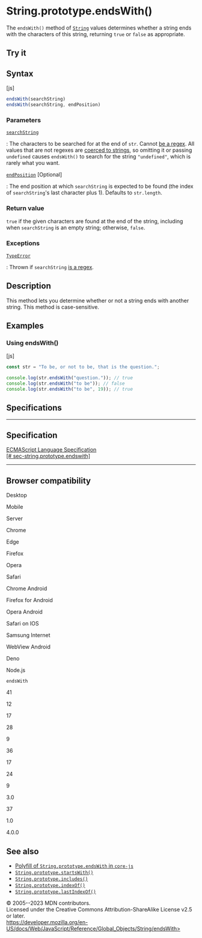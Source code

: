 String.prototype.endsWith()
===========================

 
The `endsWith()` method of [`String`](../string) values determines
whether a string ends with the characters of this string, returning
`true` or `false` as appropriate.


 
Try it 
------

 



 
Syntax
------

 
 
 
[js]


```js
endsWith(searchString)
endsWith(searchString, endPosition)
```




 
### Parameters

 

[`searchString`](#searchstring)

:   The characters to be searched for at the end of `str`. Cannot [be a
    regex](../regexp#special_handling_for_regexes). All values that are
    not regexes are [coerced to strings](../string#string_coercion), so
    omitting it or passing `undefined` causes `endsWith()` to search for
    the string `"undefined"`, which is rarely what you want.

[`endPosition`](#endposition) [Optional]

:   The end position at which `searchString` is expected to be found
    (the index of `searchString`\'s last character plus 1). Defaults to
    `str.length`.



 
### Return value 

 
`true` if the given characters are found at the end of the string,
including when `searchString` is an empty string; otherwise, `false`.



 
### Exceptions

 

[`TypeError`](../typeerror)

:   Thrown if `searchString` [is a
    regex](../regexp#special_handling_for_regexes).



 
Description
-----------

 
This method lets you determine whether or not a string ends with another
string. This method is case-sensitive.



 
Examples
--------


 
### Using endsWith() 

 
 
 
[js]


```js
const str = "To be, or not to be, that is the question.";

console.log(str.endsWith("question.")); // true
console.log(str.endsWith("to be")); // false
console.log(str.endsWith("to be", 19)); // true
```




Specifications
--------------

 
  -------------------------------------------------------------------------------------------------------------------------------
  Specification
  -------------------------------------------------------------------------------------------------------------------------------
  [ECMAScript Language Specification\
  [\#
  sec-string.prototype.endswith]](https://tc39.es/ecma262/multipage/text-processing.html#sec-string.prototype.endswith)

  -------------------------------------------------------------------------------------------------------------------------------


Browser compatibility 
---------------------

 


Desktop

Mobile

Server

Chrome

Edge

Firefox

Opera

Safari

Chrome Android

Firefox for Android

Opera Android

Safari on IOS

Samsung Internet

WebView Android

Deno

Node.js

`endsWith`

41

12

17

28

9

36

17

24

9

3.0

37

1.0

4.0.0

 
See also 
--------

 
-   [Polyfill of `String.prototype.endsWith` in
    `core-js`](https://github.com/zloirock/core-js#ecmascript-string-and-regexp)
-   [`String.prototype.startsWith()`](startswith)
-   [`String.prototype.includes()`](includes)
-   [`String.prototype.indexOf()`](indexof)
-   [`String.prototype.lastIndexOf()`](lastindexof)



 
© 2005--2023 MDN contributors.\
Licensed under the Creative Commons Attribution-ShareAlike License v2.5
or later.\
https://developer.mozilla.org/en-US/docs/Web/JavaScript/Reference/Global_Objects/String/endsWith>

